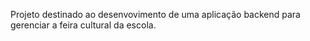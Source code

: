 Projeto destinado ao desenvovimento de uma aplicação backend para gerenciar a feira cultural da escola.
